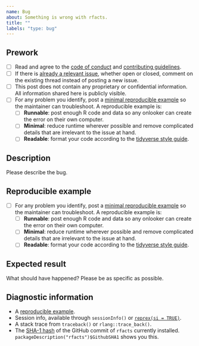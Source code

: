 ```yaml
---
name: Bug
about: Something is wrong with rfacts.
title: ""
labels: "type: bug"
---
```


## Prework

* [ ] Read and agree to the [code of conduct](https://github.com/EliLillyCo/rfacts/blob/main/CODE_OF_CONDUCT.md) and [contributing guidelines](https://github.com/EliLillyCo/rfacts/blob/main/CONTRIBUTING.md).
* [ ] If there is [already a relevant issue](https://github.com/EliLillyCo/rfacts/issues), whether open or closed, comment on the existing thread instead of posting a new issue.
* [ ] This post does not contain any proprietary or confidential information. All information shared here is publicly visible.
* [ ] For any problem you identify, post a [minimal reproducible example](https://www.tidyverse.org/help/) so the maintainer can troubleshoot. A reproducible example is:
    * [ ] **Runnable**: post enough R code and data so any onlooker can create the error on their own computer.
    * [ ] **Minimal**: reduce runtime wherever possible and remove complicated details that are irrelevant to the issue at hand.
    * [ ] **Readable**: format your code according to the [tidyverse style guide](https://style.tidyverse.org/).

## Description

Please describe the bug.

## Reproducible example

* [ ] For any problem you identify, post a [minimal reproducible example](https://www.tidyverse.org/help/) so the maintainer can troubleshoot. A reproducible example is:
    * [ ] **Runnable**: post enough R code and data so any onlooker can create the error on their own computer.
    * [ ] **Minimal**: reduce runtime wherever possible and remove complicated details that are irrelevant to the issue at hand.
    * [ ] **Readable**: format your code according to the [tidyverse style guide](https://style.tidyverse.org/).

## Expected result

What should have happened? Please be as specific as possible.

## Diagnostic information

* A [reproducible example](https://github.com/tidyverse/reprex).
* Session info, available through `sessionInfo()` or [`reprex(si = TRUE)`](https://github.com/tidyverse/reprex).
* A stack trace from `traceback()` or `rlang::trace_back()`.
* The [SHA-1 hash](https://git-scm.com/book/en/v1/Getting-Started-Git-Basics#Git-Has-Integrity) of the GitHub commit of `rfacts` currently installed. `packageDescription("rfacts")$GithubSHA1` shows you this.
